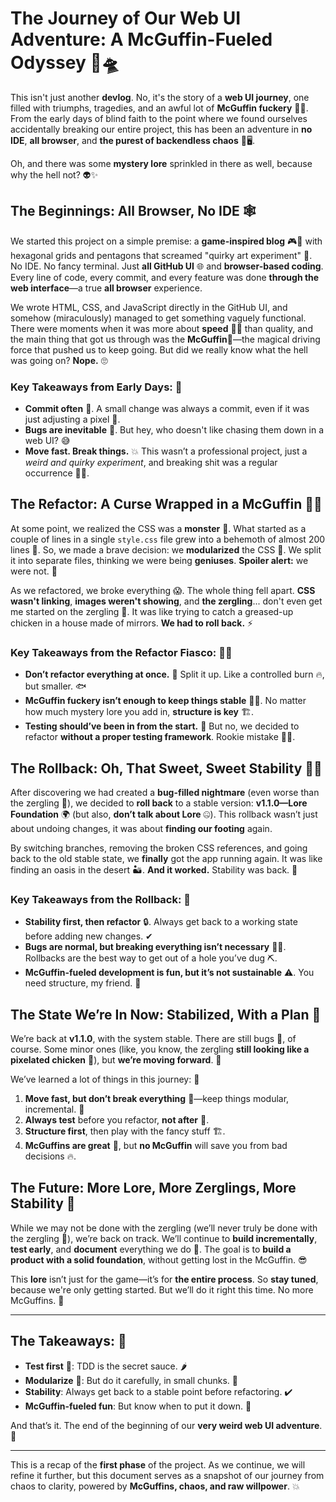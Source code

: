 # The Journey of Our Web UI Adventure: A McGuffin-Fueled Odyssey 🚀🛸

This isn't just another **devlog**. No, it's the story of a **web UI journey**, one filled with triumphs, tragedies, and an awful lot of **McGuffin fuckery** 🔮💥. From the early days of blind faith to the point where we found ourselves accidentally breaking our entire project, this has been an adventure in **no IDE**, **all browser**, and **the purest of backendless chaos** 🤯🖥. 

Oh, and there was some **mystery lore** sprinkled in there as well, because why the hell not? 👽✨

## The Beginnings: All Browser, No IDE 🕸

We started this project on a simple premise: a **game-inspired blog** 🎮🎨 with hexagonal grids and pentagons that screamed "quirky art experiment" 🔲. No IDE. No fancy terminal. Just **all GitHub UI** 🌐 and **browser-based coding**. Every line of code, every commit, and every feature was done **through the web interface**—a true **all browser** experience.

We wrote HTML, CSS, and JavaScript directly in the GitHub UI, and somehow (miraculously) managed to get something vaguely functional. There were moments when it was more about **speed** 🏃‍♂️ than quality, and the main thing that got us through was the **McGuffin**🔮—the magical driving force that pushed us to keep going. But did we really know what the hell was going on? **Nope.** 🙄

### Key Takeaways from Early Days: 📝
- **Commit often** 🔄. A small change was always a commit, even if it was just adjusting a pixel 🎯.
- **Bugs are inevitable** 🐞. But hey, who doesn't like chasing them down in a web UI? 😅
- **Move fast. Break things.** 💥 This wasn’t a professional project, just a *weird and quirky experiment*, and breaking shit was a regular occurrence 🤷‍♂️.

## The Refactor: A Curse Wrapped in a McGuffin 🔄👻

At some point, we realized the CSS was a **monster** 🐉. What started as a couple of lines in a single `style.css` file grew into a behemoth of almost 200 lines 🤯. So, we made a brave decision: we **modularized** the CSS 🔨. We split it into separate files, thinking we were being **geniuses**. **Spoiler alert:** we were not. 🚨

As we refactored, we broke everything 😱. The whole thing fell apart. **CSS wasn't linking**, **images weren't showing**, and **the zergling**... don't even get me started on the zergling 🦗. It was like trying to catch a greased-up chicken in a house made of mirrors. **We had to roll back.** ⚡

### Key Takeaways from the Refactor Fiasco: 🤦‍♂️
- **Don’t refactor everything at once.** 🛑 Split it up. Like a controlled burn 🔥, but smaller. 🐟
- **McGuffin fuckery isn’t enough to keep things stable** 🤷‍♂️. No matter how much mystery lore you add in, **structure is key** 🏗.
- **Testing should’ve been in from the start.** 🧪 But no, we decided to refactor **without a proper testing framework**. Rookie mistake 🧑‍💻.

## The Rollback: Oh, That Sweet, Sweet Stability 🔄✨

After discovering we had created a **bug-filled nightmare** (even worse than the zergling 🦗), we decided to **roll back** to a stable version: **v1.1.0—Lore Foundation** 🌍 (but also, **don’t talk about Lore** 🤐). This rollback wasn’t just about undoing changes, it was about **finding our footing** again.

By switching branches, removing the broken CSS references, and going back to the old stable state, we **finally** got the app running again. It was like finding an oasis in the desert 🏜. **And it worked.** Stability was back. 🎉

### Key Takeaways from the Rollback: 🧭
- **Stability first, then refactor** 🔒. Always get back to a working state before adding new changes. ✔
- **Bugs are normal, but breaking everything isn’t necessary** 🤦‍♀️. Rollbacks are the best way to get out of a hole you’ve dug ⛏.
- **McGuffin-fueled development is fun, but it’s not sustainable** ⚠️. You need structure, my friend. 📐

## The State We’re In Now: Stabilized, With a Plan 💪

We’re back at **v1.1.0**, with the system stable. There are still bugs 🐜, of course. Some minor ones (like, you know, the zergling **still looking like a pixelated chicken** 🐔), but **we’re moving forward**. 🚀

We’ve learned a lot of things in this journey: 🧠
1. **Move fast, but don’t break everything** 💨—keep things modular, incremental. 🧩
2. **Always test** before you refactor, **not after** 🧪.
3. **Structure first**, then play with the fancy stuff 🏗.
4. **McGuffins are great** 🎁, but **no McGuffin** will save you from bad decisions 🔥.

## The Future: More Lore, More Zerglings, More Stability 🔮

While we may not be done with the zergling (we’ll never truly be done with the zergling 🦗), we’re back on track. We’ll continue to **build incrementally**, **test early**, and **document** everything we do 📜. The goal is to **build a product with a solid foundation**, without getting lost in the McGuffin. 😎

This **lore** isn’t just for the game—it’s for **the entire process**. So **stay tuned**, because we're only getting started. But we’ll do it right this time. No more McGuffins. 👊

---

## The Takeaways: 📝
- **Test first** 🧪: TDD is the secret sauce. 🌶
- **Modularize** 🧩: But do it carefully, in small chunks. 🧠
- **Stability**: Always get back to a stable point before refactoring. ✔️
- **McGuffin-fueled fun**: But know when to put it down. 🔴

And that’s it. The end of the beginning of our **very weird web UI adventure**. 🌟

---

This is a recap of the **first phase** of the project. As we continue, we will refine it further, but this document serves as a snapshot of our journey from chaos to clarity, powered by **McGuffins, chaos, and raw willpower**. 💥
